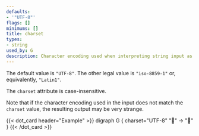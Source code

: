 ```yaml
---
defaults:
- '"UTF-8"'
flags: []
minimums: []
title: charset
types:
- string
used_by: G
description: Character encoding used when interpreting string input as a text label.
---
```

The default value is `"UTF-8"`. The other legal value is `"iso-8859-1"` or,
equivalently, `"Latin1"`.

The `charset` attribute is case-insensitive.

Note that if the character encoding used in the input does not match the
`charset` value, the resulting output may be very strange.

{{< dot_card header="Example" >}}
digraph G {
  charset="UTF-8"
  "🍔" -> "💩"
}
{{< /dot_card >}}
